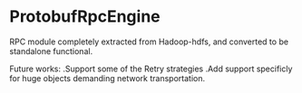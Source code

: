 ProtobufRpcEngine
=================

RPC module completely extracted from Hadoop-hdfs, and converted to be standalone functional. 


Future works:
.Support some of the Retry strategies
.Add support specificly for huge objects demanding network transportation.
